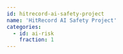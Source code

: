 ```yaml
---
id: hitrecord-ai-safety-project
name: 'HitRecord AI Safety Project'
categories:
  - id: ai-risk
    fraction: 1
---
```

